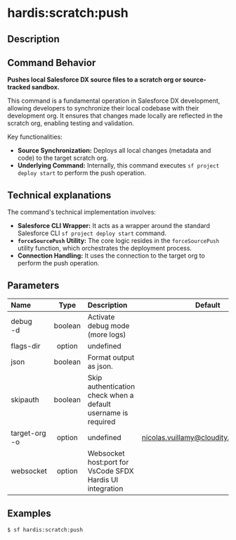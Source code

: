 <!-- This file has been generated with command 'sf hardis:doc:plugin:generate'. Please do not update it manually or it may be overwritten -->
# hardis:scratch:push

## Description

## Command Behavior

**Pushes local Salesforce DX source files to a scratch org or source-tracked sandbox.**

This command is a fundamental operation in Salesforce DX development, allowing developers to synchronize their local codebase with their development org. It ensures that changes made locally are reflected in the scratch org, enabling testing and validation.

Key functionalities:

- **Source Synchronization:** Deploys all local changes (metadata and code) to the target scratch org.
- **Underlying Command:** Internally, this command executes `sf project deploy start` to perform the push operation.

## Technical explanations

The command's technical implementation involves:

- **Salesforce CLI Wrapper:** It acts as a wrapper around the standard Salesforce CLI `sf project deploy start` command.
- **`forceSourcePush` Utility:** The core logic resides in the `forceSourcePush` utility function, which orchestrates the deployment process.
- **Connection Handling:** It uses the connection to the target org to perform the push operation.


## Parameters

|Name|Type|Description|Default|Required|Options|
|:---|:--:|:----------|:-----:|:------:|:-----:|
|debug<br/>-d|boolean|Activate debug mode (more logs)||||
|flags-dir|option|undefined||||
|json|boolean|Format output as json.||||
|skipauth|boolean|Skip authentication check when a default username is required||||
|target-org<br/>-o|option|undefined|nicolas.vuillamy@cloudity.com.playnico|||
|websocket|option|Websocket host:port for VsCode SFDX Hardis UI integration||||

## Examples

```shell
$ sf hardis:scratch:push
```


